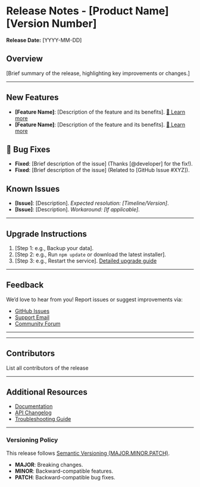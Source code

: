 # Release Notes - [Product Name] [Version Number]  

**Release Date:** [YYYY-MM-DD]  

## Overview  
[Brief summary of the release, highlighting key improvements or changes.]  

---

## New Features  
- **[Feature Name]**: [Description of the feature and its benefits]. [🔗 Learn more](link-to-docs)  
- **[Feature Name]**: [Description of the feature and its benefits]. [🔗 Learn more](link-to-docs)  

## 🐛 Bug Fixes  
- **Fixed**: [Brief description of the issue] (Thanks [@developer] for the fix!).  
- **Fixed**: [Brief description of the issue] (Related to [GitHub Issue #XYZ]).  

## Known Issues  
- **[Issue]**: [Description]. *Expected resolution: [Timeline/Version]*.  
- **[Issue]**: [Description]. *Workaround: [If applicable]*.  

---

## Upgrade Instructions  
1. [Step 1: e.g., Backup your data].  
2. [Step 2: e.g., Run `npm update` or download the latest installer].  
3. [Step 3: e.g., Restart the service].
 [Detailed upgrade guide](link-to-upgrade-docs)  

---

## Feedback  
We’d love to hear from you! Report issues or suggest improvements via:  
- [GitHub Issues](link)  
- [Support Email](mailto:)  
- [Community Forum](link)  

---

---

## Contributors  
List all contributors of the release 

---

## Additional Resources  
- [Documentation](link)  
- [API Changelog](link)  
- [Troubleshooting Guide](link)  

---

### Versioning Policy  
This release follows [Semantic Versioning (MAJOR.MINOR.PATCH)](https://semver.org/).  
- **MAJOR**: Breaking changes.  
- **MINOR**: Backward-compatible features.  
- **PATCH**: Backward-compatible bug fixes.  
